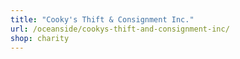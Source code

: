 ```yaml
---
title: "Cooky's Thift & Consignment Inc."
url: /oceanside/cookys-thift-and-consignment-inc/
shop: charity
---
```

